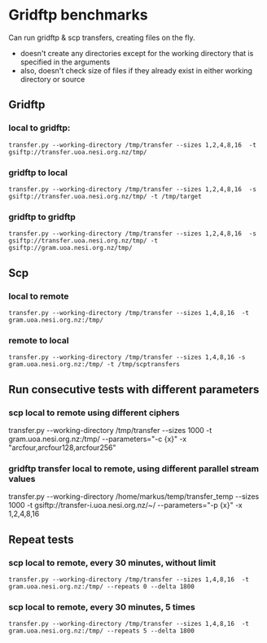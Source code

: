 # Gridftp benchmarks

Can run gridftp & scp transfers, creating files on the fly.

 - doesn't create any directories except for the working directory that is specified in the arguments
 - also, doesn't check size of files if they already exist in either working directory or source

## Gridftp

### local to gridftp:

    transfer.py --working-directory /tmp/transfer --sizes 1,2,4,8,16  -t gsiftp://transfer.uoa.nesi.org.nz/tmp/

### gridftp to local

    transfer.py --working-directory /tmp/transfer --sizes 1,2,4,8,16  -s gsiftp://transfer.uoa.nesi.org.nz/tmp/ -t /tmp/target

### gridftp to gridftp

    transfer.py --working-directory /tmp/transfer --sizes 1,2,4,8,16  -s gsiftp://transfer.uoa.nesi.org.nz/tmp/ -t gsiftp://gram.uoa.nesi.org.nz/tmp/

## Scp

### local to remote

    transfer.py --working-directory /tmp/transfer --sizes 1,4,8,16  -t gram.uoa.nesi.org.nz:/tmp/

### remote to local

    transfer.py --working-directory /tmp/transfer --sizes 1,4,8,16 -s gram.uoa.nesi.org.nz:/tmp/ -t /tmp/scptransfers

## Run consecutive tests with different parameters

### scp local to remote using different ciphers

   transfer.py --working-directory /tmp/transfer --sizes 1000  -t gram.uoa.nesi.org.nz:/tmp/ --parameters="-c {x}" -x "arcfour,arcfour128,arcfour256"

### gridftp transfer local to remote, using different parallel stream values

   transfer.py --working-directory /home/markus/temp/transfer_temp --sizes 1000  -t gsiftp://transfer-i.uoa.nesi.org.nz/~/ --parameters="-p {x}" -x 1,2,4,8,16

## Repeat tests

### scp local to remote, every 30 minutes, without limit

    transfer.py --working-directory /tmp/transfer --sizes 1,4,8,16  -t gram.uoa.nesi.org.nz:/tmp/ --repeats 0 --delta 1800

### scp local to remote, every 30 minutes, 5 times

    transfer.py --working-directory /tmp/transfer --sizes 1,4,8,16  -t gram.uoa.nesi.org.nz:/tmp/ --repeats 5 --delta 1800



